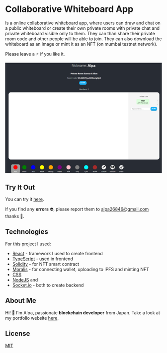 # Collaborative Whiteboard App
Is a online collaborative whiteboard app, where users can draw and chat on a public whiteboard or create their own private rooms with private chat and private whiteboard visible only to them. They can than share their private room code and other people will be able to join. They can also download the whiteboard as an image or mint it as an NFT (on mumbai testnet network).

Please leave a ⭐ if you like it.

![Whiteboard App Preview](./whiteboard-app-preview.png)

## Try It Out
You can try it [here](https://alpa8820).

If you find any **errors** ⛔, please report them to [alpa26846@gmail.com](mailto:alpa26846@gmail.com) thanks 🙏.

## Technologies
For this project I used:
- [React](https://reactjs.org/) - framework I used to create frontend
- [TypeScript](https://www.typescriptlang.org/) - used in frontend
- [Solidity](https://soliditylang.org/) - for NFT smart contract
- [Moralis](https://moralis.io/) - for connecting wallet, uploading to IPFS and minting NFT
- [CSS](https://developer.mozilla.org/en-US/docs/Web/CSS)
- [NodeJS](https://nodejs.org/en/) and
- [Socket.io](https://socket.io/) - both to create backend

## About Me
Hi! 👋 I'm Alpa, passionate **blockchain developer** from Japan. Take a look at my portfolio website [here](https://alpa8820).


## License
[MIT](https://choosealicense.com/licenses/mit/)